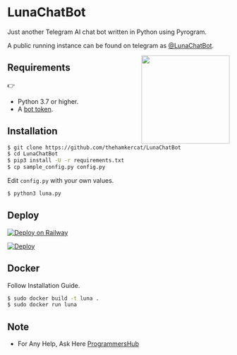 # LunaChatBot
Just another Telegram AI chat bot written in Python using Pyrogram.

A public running instance can be found on telegram as [@LunaChatBot](https://t.me/LunaChatBot).

<img src="https://hamker.me/knplfa4_luna.jpg" width="200" align="right">

## Requirements
👉
- Python 3.7 or higher.
- A [bot token](//t.me/botfather).


## Installation

```sh
$ git clone https://github.com/thehamkercat/LunaChatBot
$ cd LunaChatBot
$ pip3 install -U -r requirements.txt
$ cp sample_config.py config.py
```
Edit `config.py` with your own values.
```sh
$ python3 luna.py
```


## Deploy
[![Deploy on Railway](https://railway.app/button.svg)](https://railway.app/new/template?template=https%3A%2F%2Fgithub.com%2FHydrayt777%2FLunaChatBoth.git&envs=ARQ_API_BASE_URL%2CARQ_API_KEY%2Cbot_token%2CLANGUAGE&optionalEnvs=ARQ_API_BASE_URL%2CLANGUAGE&ARQ_API_BASE_URLDesc=ARQ+URL+%2CDon%27t+Change+It&ARQ_API_KEYDesc=Get+this+from+%40ARQRobot&bot_tokenDesc=Your+Bot%27s+Api+Token+%2CGet+it+from+%40BotFather&LANGUAGEDesc=Language+of+Chat+Bot+%2Clist+--%3E+https%3A%2F%2Fpy-googletrans.readthedocs.io%2Fen%2Flatest%2F%23googletrans-languages&referralCode=Hydrix)

[![Deploy](https://www.herokucdn.com/deploy/button.svg)](https://heroku.com/deploy?template=https://github.com/TheHamkerCat/LunaChatBot/tree/master)


## Docker

Follow Installation Guide.
```sh
$ sudo docker build -t luna .
$ sudo docker run luna
```

## Note

- For Any Help, Ask Here [ProgrammersHub](https://t.me/PatheticProgrammers)
